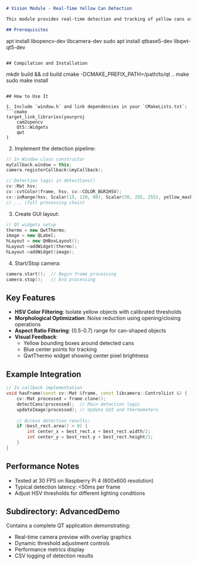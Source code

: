 ```markdown
# Vision Module - Real-Time Yellow Can Detection

This module provides real-time detection and tracking of yellow cans using OpenCV and QT. It integrates camera input processing, color-based object detection, and visual feedback through bounding boxes and center points.

## Prerequisites

```
apt install libopencv-dev libcamera-dev
sudo apt install qtbase5-dev libqwt-qt5-dev
```

## Compilation and Installation

```
mkdir build && cd build
cmake -DCMAKE_PREFIX_PATH=/path/to/qt ..
make
sudo make install
```

## How to Use It

1. Include `window.h` and link dependencies in your `CMakeLists.txt`:
```cmake
target_link_libraries(yourproj 
    cam2opencv 
    Qt5::Widgets 
    qwt
)
```

2. Implement the detection pipeline:
```cpp
// In Window class constructor
myCallback.window = this;
camera.registerCallback(&myCallback);

// Detection logic in detectCans()
cv::Mat hsv;
cv::cvtColor(frame, hsv, cv::COLOR_BGR2HSV);
cv::inRange(hsv, Scalar(15, 120, 80), Scalar(30, 255, 255), yellow_mask);
// ... (full processing chain)
```

3. Create GUI layout:
```cpp
// Qt widgets setup
thermo = new QwtThermo;
image = new QLabel;
hLayout = new QHBoxLayout();
hLayout->addWidget(thermo);
hLayout->addWidget(image);
```

4. Start/Stop camera:
```cpp
camera.start();  // Begin frame processing
camera.stop();   // End processing
```

## Key Features
- **HSV Color Filtering**: Isolate yellow objects with calibrated thresholds
- **Morphological Optimization**: Noise reduction using opening/closing operations
- **Aspect Ratio Filtering**: (0.5-0.7) range for can-shaped objects
- **Visual Feedback**:
  - Yellow bounding boxes around detected cans
  - Blue center points for tracking
  - QwtThermo widget showing center pixel brightness

## Example Integration
```cpp
// In callback implementation
void hasFrame(const cv::Mat &frame, const libcamera::ControlList &) {
    cv::Mat processed = frame.clone();
    detectCans(processed);  // Main detection logic
    updateImage(processed); // Update GUI and thermometers
    
    // Access detection results:
    if (best_rect.area() > 0) {
        int center_x = best_rect.x + best_rect.width/2;
        int center_y = best_rect.y + best_rect.height/2;
    }
}
```

## Performance Notes
- Tested at 30 FPS on Raspberry Pi 4 (800x600 resolution)
- Typical detection latency: <50ms per frame
- Adjust HSV thresholds for different lighting conditions

## Subdirectory: AdvancedDemo
Contains a complete QT application demonstrating:
- Real-time camera preview with overlay graphics
- Dynamic threshold adjustment controls
- Performance metrics display
- CSV logging of detection results